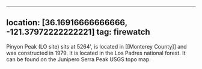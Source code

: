 
---
location: [36.16916666666666, -121.37972222222221]
tag: firewatch
---

Pinyon Peak (LO site) sits at 5264', is located in [[Monterey County]] and was constructed in 1979. It is located in the Los Padres national forest. It can be found on the Junipero Serra Peak USGS topo map.
